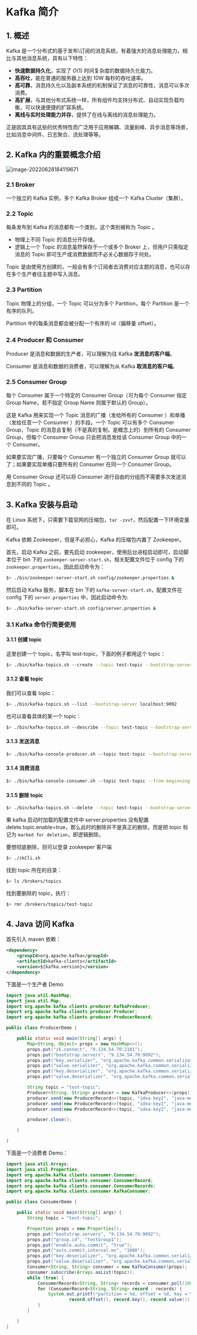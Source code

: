 # Kafka 简介

## 1. 概述

Kafka 是一个分布式的基于发布\订阅的消息系统，有着强大的消息处理能力，相比与其他消息系统，具有以下特性：

- **快速数据持久化**，实现了 $O(1)$ 时间复杂度的数据持久化能力。
- **高吞吐**，能在普通的服务器上达到 10W 每秒的吞吐速率。
- **高可靠**，消息持久化以及副本系统的机制保证了消息的可靠性，消息可以多次消费。
- **高扩展**，与其他分布式系统一样，所有组件均支持分布式、自动实现负载均衡，可以快速便捷的扩容系统。
- **离线与实时处理能力并存**，提供了在线与离线的消息处理能力。

正是因其具有这些的优秀特性而广泛用于应用解耦、流量削峰、异步消息等场景，比如消息中间件、日志聚合、流处理等等。

## 2. Kafka 内的重要概念介绍

![image-20220628184119671](https://fastly.jsdelivr.net/gh/Faraway002/typora/images/image-20220628184119671.png)

### 2.1 Broker

一个独立的 Kafka 实例，多个 Kafka Broker 组成一个 Kafka Cluster（集群）。

### 2.2 Topic

每条发布到 Kafka 的消息都有一个类别，这个类别被称为 Topic 。

* 物理上不同 Topic 的消息分开存储。
* 逻辑上一个 Topic 的消息虽然保存于一个或多个 Broker 上，但用户只需指定消息的 Topic 即可生产或消费数据而不必关心数据存于何处。

Topic 是由使用方创建的，一般会有多个订阅者去消费对应主题的消息，也可以存在多个生产者往主题中写入消息。

### 2.3 Partition

Topic 物理上的分组，一个 Topic 可以分为多个 Partition，每个 Partition 是一个有序的队列。

Partition 中的每条消息都会被分配一个有序的 id（偏移量 offset）。

### 2.4 Producer 和 Consumer

Producer 是消息和数据的生产者，可以理解为往 Kafka **发消息的客户端**。

Consumer 是消息和数据的消费者，可以理解为从 Kafka **取消息的客户端**。

### 2.5 Consumer Group

每个 Consumer 属于一个特定的 Consumer Group（可为每个 Consumer 指定 Group Name，若不指定 Group Name 则属于默认的 Group）。 

这是 Kafka 用来实现一个 Topic 消息的广播（发给所有的 Consumer ）和单播（发给任意一个 Consumer ）的手段。一个 Topic 可以有多个 Consumer Group，Topic 的消息会复制（不是真的复制，是概念上的）到所有的 Consumer Group，但每个 Consumer Group 只会把消息发给该 Consumer Group 中的一个 Consumer。

如果要实现广播，只要每个 Consumer 有一个独立的 Consumer Group 就可以了；如果要实现单播只要所有的 Consumer 在同一个 Consumer Group。

用 Consumer Group 还可以将 Consumer 进行自由的分组而不需要多次发送消息到不同的 Topic 。

## 3. Kafka 安装与启动

在 Linux 系统下，只需要下载官网的压缩包，`tar -zxvf`，然后配置一下环境变量即可。

Kafka 依赖 Zookeeper，但是不必担心，Kafka 的压缩包内置了 Zookeeper。

首先，启动 Kafka 之前，要先启动 zookeeper，使用后台进程启动即可，启动脚本位于 bin 下的 `zookeeper-server-start.sh`，相关配置文件位于 config 下的 `zookeeper.properties`，因此启动命令为：

```bash
$> ./bin/zookeeper-server-start.sh config/zookeeper.properties &
```

然后启动 Kafka 服务，脚本在 bin 下的 `kafka-server-start.sh`，配置文件在 config 下的 `server.properties` 中，因此启动命令为:

```bash
$> ./bin/kafka-server-start.sh config/server.properties &
```

### 3.1 Kafka 命令行简要使用

#### 3.1.1 创建 topic

这里创建一个 topic，名字叫 test-topic，下面的例子都用这个 topic：

```bash
$> ./bin/kafka-topics.sh --create --topic test-topic --bootstrap-server localhost:9092
```

#### 3.1.2 查看 topic

我们可以查看 topic：

```bash
$> ./bin/kafka-topics.sh --list --bootstrap-server localhost:9092
```

也可以查看具体的某一个 topic：

```bash
$> ./bin/kafka-topics.sh --describe --topic test-topic --bootstrap-server localhost:9092
```

#### 3.1.3 发送消息

```bash
$> ./bin/kafka-console-producer.sh --topic test-topic --bootstrap-server localhost:9092
```

#### 3.1.4 消费消息

```bash
$> ./bin/kafka-console-consumer.sh --topic test-topic --from-beginning --bootstrap-server localhost:9092
```

#### 3.1.5 删除 topic

```bash
$> ./bin/kafka-topics.sh --delete --topic test-topic --bootstrap-server localhost:9092
```

果 kafka 启动时加载的配置文件中 server.properties 没有配置delete.topic.enable=true，那么此时的删除并不是真正的删除，而是把 topic 标记为 `marked for deletion`，即逻辑删除。

要想彻底删除，则可以登录 zookeeper 客户端

```bash
$> ./zkCli.sh
```

找到 topic 所在的目录：

```bash
$> ls /brokers/topics
```

找到要删除的 topic，执行：

```bash
$> rmr /brokers/topics/test-topic
```

## 4. Java 访问 Kafka

首先引入 maven 依赖：

```xml
<dependency>
    <groupId>org.apache.kafka</groupId>
    <artifactId>kafka-clients</artifactId>
    <version>${kafka.version}</version>
</dependency>
```

下面是一个生产者 Demo:

```java
import java.util.HashMap;
import java.util.Map;
import org.apache.kafka.clients.producer.KafkaProducer;
import org.apache.kafka.clients.producer.Producer;
import org.apache.kafka.clients.producer.ProducerRecord;

public class ProducerDemo {

    public static void main(String[] args) {
        Map<String, Object> props = new HashMap<>();
        props.put("zk.connect", "9.134.54.70:2181");
        props.put("bootstrap.servers", "9.134.54.70:9092");
        props.put("key.serializer", "org.apache.kafka.common.serialization.StringSerializer");
        props.put("value.serializer", "org.apache.kafka.common.serialization.StringSerializer");
        props.put("key.deserializer", "org.apache.kafka.common.serialization.StringDeserializer");
        props.put("value.deserializer", "org.apache.kafka.common.serialization.StringDeserializer");

        String topic = "test-topic";
        Producer<String, String> producer = new KafkaProducer<>(props);
        producer.send(new ProducerRecord<>(topic, "idea-key2", "java-message 1"));
        producer.send(new ProducerRecord<>(topic, "idea-key2", "java-message 2"));
        producer.send(new ProducerRecord<>(topic, "idea-key2", "java-message 3"));

        producer.close();

    }

}
```

下面是一个消费者 Demo：

```java
import java.util.Arrays;
import java.util.Properties;
import org.apache.kafka.clients.consumer.Consumer;
import org.apache.kafka.clients.consumer.ConsumerRecord;
import org.apache.kafka.clients.consumer.ConsumerRecords;
import org.apache.kafka.clients.consumer.KafkaConsumer;

public class ConsumerDemo {

    public static void main(String[] args) {
        String topic = "test-topic";

        Properties props = new Properties();
        props.put("bootstrap.servers", "9.134.54.70:9092");
        props.put("group.id", "testGroup1");
        props.put("enable.auto.commit", "true");
        props.put("auto.commit.interval.ms", "1000");
        props.put("key.deserializer", "org.apache.kafka.common.serialization.StringDeserializer");
        props.put("value.deserializer", "org.apache.kafka.common.serialization.StringDeserializer");
        Consumer<String, String> consumer = new KafkaConsumer(props);
        consumer.subscribe(Arrays.asList(topic));
        while (true) {
            ConsumerRecords<String, String> records = consumer.poll(100);
            for (ConsumerRecord<String, String> record : records) {
                System.out.printf("partition = %d, offset = %d, key = %s, value = %s%n", record.partition(),
                        record.offset(), record.key(), record.value());
            }
        }

    }
}
```
